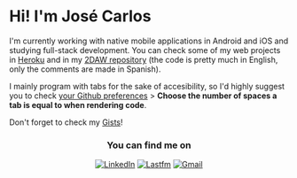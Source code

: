 # Hi! I'm José Carlos
I'm currently working with native mobile applications in Android and iOS and studying full-stack development. You can check some of my web projects in [Heroku](https://github.com/josecarlosLH/2DAW/blob/main/Desarrollo%20web%20en%20entorno%20servidor/Heroku.txt) and in my [2DAW repository](https://github.com/josecarlosLH/2DAW) (the code is pretty much in English, only the comments are made in Spanish).

I mainly program with tabs for the sake of accesibility, so I'd highly suggest you to check [your Github preferences](https://github.com/settings/appearance) > **Choose the number of spaces a tab is equal to when rendering code**.

<!--
<div align="center">
  <img  src ="https://github-readme-stats.vercel.app/api/top-langs/?username=josecarlosLH&layout=compact&hide_border=true&theme=darcula&bg_color=00000000&langs_count=6&hide=jupyter%20notebook,tex,css,php"> 
</div>-->

Don't forget to check my [Gists](https://gist.github.com/HenestrosaConH)!

<div align="center">
  <h3>You can find me on</h3>
  <p>
    <a href="https://www.linkedin.com/in/henestrosaconh/" target="blank"><img src="https://img.shields.io/badge/LinkedIn-0077B5?style=for-the-badge&logo=linkedin&logoColor=white" alt="LinkedIn"/></a> 
    <a href="https://www.last.fm/user/Reminiscente" target="_blank"><img alt="Lastfm" src="https://img.shields.io/badge/last.fm-D51007?style=for-the-badge&logo=last.fm&logoColor=white" /></a>
    <a href="mailto: henestrosaconh@gmail.com" target="_blank"><img alt="Gmail" src="https://img.shields.io/badge/Gmail-D14836?style=for-the-badge&logo=gmail&logoColor=white" /></a>
  </p>  
</div>

